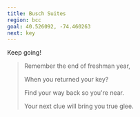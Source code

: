 ```yaml
---
title: Busch Suites
region: bcc
goal: 40.526092, -74.460263
next: key
---
```


Keep going!

> Remember the end of freshman year,
>
> When you returned your key?
>
> Find your way back so you're near.
>
> Your next clue will bring you true glee.
